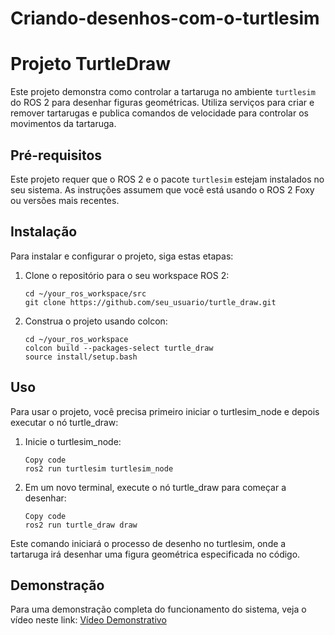 # Criando-desenhos-com-o-turtlesim

# Projeto TurtleDraw

Este projeto demonstra como controlar a tartaruga no ambiente `turtlesim` do ROS 2 para desenhar figuras geométricas. Utiliza serviços para criar e remover tartarugas e publica comandos de velocidade para controlar os movimentos da tartaruga.

## Pré-requisitos

Este projeto requer que o ROS 2 e o pacote `turtlesim` estejam instalados no seu sistema. As instruções assumem que você está usando o ROS 2 Foxy ou versões mais recentes.

## Instalação

Para instalar e configurar o projeto, siga estas etapas:

1. Clone o repositório para o seu workspace ROS 2:
   ```
   cd ~/your_ros_workspace/src
   git clone https://github.com/seu_usuario/turtle_draw.git
   ```
2. Construa o projeto usando colcon:
   ```
   cd ~/your_ros_workspace
   colcon build --packages-select turtle_draw
   source install/setup.bash
   ```

## Uso

Para usar o projeto, você precisa primeiro iniciar o turtlesim_node e depois executar o nó turtle_draw:

1. Inicie o turtlesim_node:
    ```
    Copy code
    ros2 run turtlesim turtlesim_node
    ```
2. Em um novo terminal, execute o nó turtle_draw para começar a desenhar:
   ```
   Copy code
   ros2 run turtle_draw draw
   ```
   
Este comando iniciará o processo de desenho no turtlesim, onde a tartaruga irá desenhar uma figura geométrica especificada no código.

## Demonstração

Para uma demonstração completa do funcionamento do sistema, veja o vídeo neste link: [Vídeo Demonstrativo]([https://drive.google.com/drive/u/0/folders/1Rm0VATMWQFxST1yjlcKmXPKAZ0auyAKW?q=type:video%20parent:1Rm0VATMWQFxST1yjlcKmXPKAZ0auyAKW%20sharedwith:public](https://drive.google.com/file/d/1S6GSiXH2IF1zSogVsEsc7CTZe3shcz3l/view?usp=sharing))
